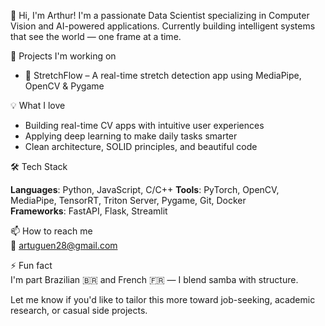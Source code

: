 👋 Hi, I'm Arthur!
I'm a passionate Data Scientist specializing in Computer Vision and AI-powered applications.
Currently building intelligent systems that see the world — one frame at a time.

🔭 Projects I'm working on
- 🧠 StretchFlow – A real-time stretch detection app using MediaPipe, OpenCV & Pygame


💡 What I love

- Building real-time CV apps with intuitive user experiences  
- Applying deep learning to make daily tasks smarter  
- Clean architecture, SOLID principles, and beautiful code  

🛠 Tech Stack

**Languages**: Python, JavaScript, C/C++
**Tools**: PyTorch, OpenCV, MediaPipe, TensorRT, Triton Server, Pygame, Git, Docker  
**Frameworks**: FastAPI, Flask, Streamlit  

📫 How to reach me  
📧 artuguen28@gmail.com

⚡ Fun fact  
I'm part Brazilian 🇧🇷 and French 🇫🇷 — I blend samba with structure.

Let me know if you'd like to tailor this more toward job-seeking, academic research, or casual side projects.
